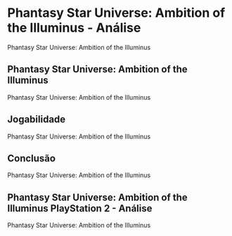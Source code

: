 ---
---

# Phantasy Star Universe: Ambition of the Illuminus - Análise

Phantasy Star Universe: Ambition of the Illuminus

## Phantasy Star Universe: Ambition of the Illuminus

Phantasy Star Universe: Ambition of the Illuminus

## Jogabilidade

Phantasy Star Universe: Ambition of the Illuminus

## Conclusão

Phantasy Star Universe: Ambition of the Illuminus

## Phantasy Star Universe: Ambition of the Illuminus PlayStation 2 - Análise

Phantasy Star Universe: Ambition of the Illuminus
